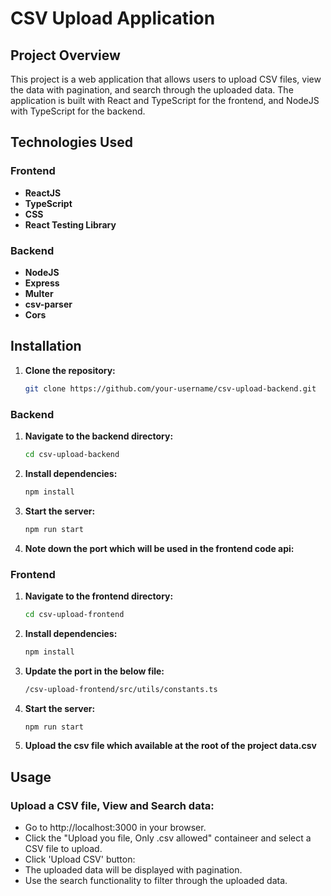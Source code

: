 # CSV Upload Application

## Project Overview

This project is a web application that allows users to upload CSV files, view the data with pagination, and search through the uploaded data. The application is built with React and TypeScript for the frontend, and NodeJS with TypeScript for the backend.

## Technologies Used

### Frontend
- **ReactJS**
- **TypeScript**
- **CSS**
- **React Testing Library**

### Backend
- **NodeJS**
- **Express**
- **Multer**
- **csv-parser**
- **Cors**

## Installation

1. **Clone the repository:**

   ```bash
   git clone https://github.com/your-username/csv-upload-backend.git

### Backend

1. **Navigate to the backend directory:**

   ```bash
   cd csv-upload-backend
2. **Install dependencies:**

   ```bash
   npm install
3. **Start the server:**

   ```bash
   npm run start
4. **Note down the port which will be used in the frontend code api:**


### Frontend

1. **Navigate to the frontend directory:**

   ```bash
   cd csv-upload-frontend

2. **Install dependencies:**

   ```bash
   npm install
3. **Update the port in the below file:**

    ```bash
    /csv-upload-frontend/src/utils/constants.ts
3. **Start the server:**

   ```bash
   npm run start
4. **Upload the csv file which available at the root of the project data.csv**

## Usage

### Upload a CSV file, View and Search data:

- Go to http://localhost:3000 in your browser.
- Click the "Upload you file, Only .csv allowed" containeer and select a CSV file to upload.
- Click 'Upload CSV' button:
- The uploaded data will be displayed with pagination.
- Use the search functionality to filter through the uploaded data.